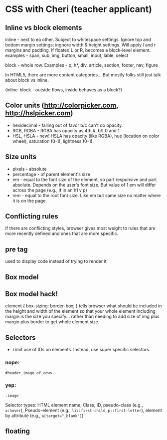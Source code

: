 # CSS with Cheri (teacher applicant)

## Inline vs block elements
inline - next to ea other. Subject to whitespace settings. Ignore top and bottom margin settings; ingnore width & height settings. Will apply l and r margins and padding. If floated L or R, becomes a block-level element. examples - span, sub, img, button, small, input, lable, select

block - whole row. Examples - p, h*, div, article, section, footer, nav, figure

In HTML5, there are more content categories... But mostly folks still just talk about block vs inline.

(inline-block - outside flows, inside behaves as a block?)

## Color units (http://colorpicker.com, http://hslpicker.com)
  - hexidecimal - falling out of favor b/c can't do opacity.
  - RGB, RGBA - RGBA has opacity as 4th #, b/t 0 and 1
  - HSL, HSLA - new! HSLA has opacity (like RGBA), hue (location on color wheel), saturation (0-1), lightness (0-1).

## Size units
  - pixels - absolute
  - percentage - of parent element's size
  - em - equal to the font size of the element, so part responsive and part absolute. Depends on the user's font size. But value of 1 em will differ across the page (e.g., if in an h1 v p)
  - rem - equal to the root font size. Like em but same size no matter where it is on the page.

## Conflicting rules
If there are conflicting styles, browser gives most weight to rules that are more recently defined and ones that are more specific.

## pre tag
used to display code instead of trying to render it

## Box model

## Box model hack!
element { box-sizing: border-box; }
tells browser what should be included in the height and width of the element so that your whole element including margin is the size you specify... rather than needing to add size of img plus margin plus border to get whole element size.

## Selectors
- Limit use of IDs on elements. Instead, use super specific selectors.

### nope:
`#header_image_of_cows`

### yep:
`.image`

Selector types: HTML element name, Class, ID, pseudo-class (e.g., `a:hover`), Pseudo-element (e.g., `li::first-child`, `p::first-letter`), element by attribute (e.g., `a[target="_blank"]`)

## floating
